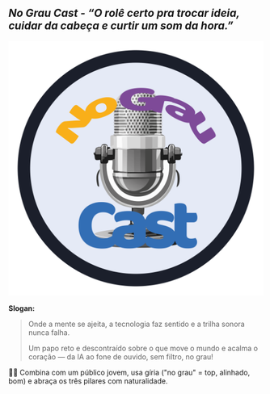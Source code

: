 ## ***No Grau Cast - “O rolê certo pra trocar ideia, cuidar da cabeça e curtir um som da hora.”***

![Logo](https://github.com/fzanneti/no-grau-cast/blob/master/assets%2Fimagens%2Fid_visual%2FLOGO.png)

**Slogan:**

> Onde a mente se ajeita, a tecnologia faz sentido e a trilha sonora nunca falha.
> 
> 
> Um papo reto e descontraído sobre o que move o mundo e acalma o coração — da IA ao fone de ouvido, sem filtro, no grau!
> 

🧠✨ Combina com um público jovem, usa gíria ("no grau" = top, alinhado, bom) e abraça os três pilares com naturalidade.
